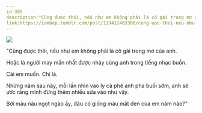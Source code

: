 ```yaml
---
id:395
description:"Cũng được thôi, nếu như em không phải là cô gái trong mơ của anh.
link:https://iambep.tumblr.com/post/119412483306/cung-uoc-thoi-neu-nhu-em-khong-phai-la-co-gai
---
```


![](https://64.media.tumblr.com/31edf6a61ddcc11db41456bba77ff52b/tumblr_nomo6aT4hY1u3a9rjo1_540.jpg)

"Cũng được thôi, nếu như em không phải là cô gái trong mơ của anh.

Hoặc là người may mắn nhất được nhảy cùng anh trong tiếng nhạc buồn.

Cái em muốn. Chỉ là.

Những năm sau này, mỗi lần nhìn vào ly cà phê anh pha buổi sớm, anh sẽ ước
rằng mình đừng thêm nhiều sữa vào như vậy.

Bởi màu nâu ngọt ngào ấy, đâu có giống màu mắt đen của em năm nào?"